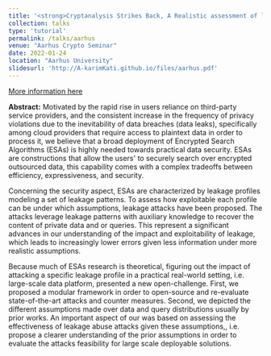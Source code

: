 ```yaml
---
title: '<strong>Cryptanalysis Strikes Back, A Realistic assessment of leakage attacks on Encrypted Search</strong>.'
collection: talks
type: 'tutorial'
permalink: /talks/aarhus
venue: "Aarhus Crypto Seminar"
date: 2022-01-24
location: "Aarhus University"
slidesurl: 'http://A-karimKati.github.io/files/aarhus.pdf'
---
```

[More information here](https://cs.au.dk/research/cryptography-and-security/seminar)

__Abstract:__
Motivated by the rapid rise in users reliance on third-party service providers, and the consistent increase in the frequency of privacy violations due to the inevitability of data breaches (data leaks), specifically among cloud providers that require access to plaintext data in order to process it, we believe that a broad deployment of Encrypted Search Algorithms (ESAs) is highly needed towards practical data security. 
ESAs are constructions that allow the users' to securely search over encrypted outsourced data, this capability comes with a complex tradeoffs between efficiency, expressiveness, and security. 
 
Concerning the security aspect, ESAs are characterized by leakage profiles modeling a set of leakage patterns. To assess how exploitable each profile can be under which assumptions, leakage attacks have been proposed. The attacks leverage leakage patterns with auxiliary knowledge to recover the content of private data and or queries. This represent a significant advances in our understanding of the impact and exploitability of leakage, which leads to increasingly lower errors given less information under more realistic assumptions.
 
Because much of ESAs research is theoretical, figuring out the impact of attacking a specific leakage profile in a practical real-world setting, i.e. large-scale data platform, presented a new open-challenge. First, we proposed a modular framework in order to open-source and re-evaluate state-of-the-art attacks and counter measures. Second, we depicted the different assumptions made over data and query distributions usually by prior works. An important aspect of our was based on assessing the effectiveness of leakage abuse attacks given these assumptions,, i.e. propose a clearer understanding of the prior assumptions in order to evaluate the attacks feasibility for large scale deployable solutions.